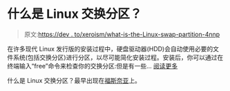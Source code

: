 # 什么是 Linux 交换分区？

> 原文:[https://dev . to/xeroism/what-is-the-Linux-swap-partition-4nnp](https://dev.to/xeroxism/what-is-the-linux-swap-partition-4nnp)

在许多现代 Linux 发行版的安装过程中，硬盘驱动器(HDD)会自动使用必要的文件系统(包括交换分区)进行分区，以尽可能简化安装过程。安装后，你可以通过在终端输入“free”命令来检查你的交换分区:但是有一些… [阅读更多](https://fossnaija.com/what-is-the-linux-swap-partition/)

什么是 Linux 交换分区？最早出现在[福斯奈亚](https://fossnaija.com)上。